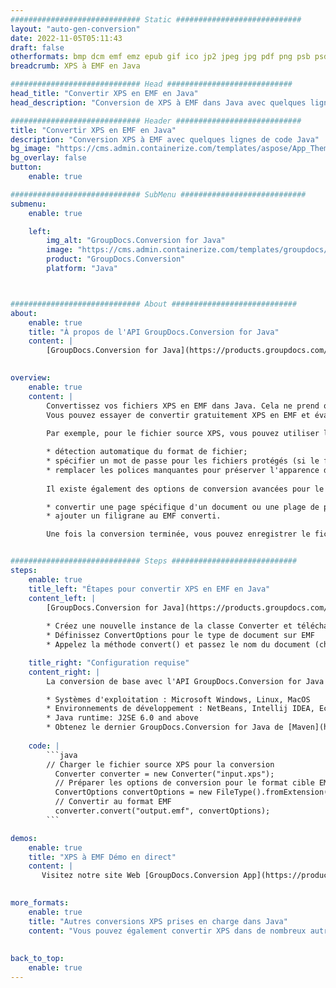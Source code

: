 ```yaml
---
############################# Static ############################
layout: "auto-gen-conversion"
date: 2022-11-05T05:11:43
draft: false
otherformats: bmp dcm emf emz epub gif ico jp2 jpeg jpg pdf png psb psd svg svgz tex tga tif tiff webp wmf wmz xps
breadcrumb: XPS à EMF en Java

############################# Head ############################
head_title: "Convertir XPS en EMF en Java"
head_description: "Conversion de XPS à EMF dans Java avec quelques lignes de code. Convertissez plus de 160 formats de fichiers à l'aide de l'API de conversion de documents GroupDocs pour Java"

############################# Header ############################
title: "Convertir XPS en EMF en Java"
description: "Conversion XPS à EMF avec quelques lignes de code Java"
bg_image: "https://cms.admin.containerize.com/templates/aspose/App_Themes/V3/images/bg/header1.png"
bg_overlay: false
button:
    enable: true

############################# SubMenu ############################
submenu:
    enable: true

    left:
        img_alt: "GroupDocs.Conversion for Java"
        image: "https://cms.admin.containerize.com/templates/groupdocs/images/product-logos/90x90-noborder/groupdocs-conversion-java.png"
        product: "GroupDocs.Conversion"
        platform: "Java"



############################# About ############################
about:
    enable: true
    title: "À propos de l'API GroupDocs.Conversion for Java"
    content: |
        [GroupDocs.Conversion for Java](https://products.groupdocs.com/conversion/java/) est une API de conversion de format de fichier avancée pour la conversion entre les formats d'image et de document populaires tels que Microsoft Office, OpenDocument, PDF, HTML, e-mail, CAO. et bien plus encore avec seulement quelques lignes de code. L'API native détecte automatiquement les formats des documents originaux et propose de nombreuses options de personnalisation des documents convertis. Outre la fonction d'extraction d'informations d'un document, il prend également en charge la mise en cache des résultats de conversion sur le disque local par défaut. Cependant, tout type de stockage de cache peut être pris en charge en implémentant les interfaces appropriées - Amazon S3, Dropbox, Google Drive, Windows Azure, Reddis ou tout autre.
    

overview:
    enable: true
    content: |
        Convertissez vos fichiers XPS en EMF dans Java. Cela ne prend que quelques lignes de code Java sur n'importe quelle plate-forme de votre choix, telle que Windows, Linux, macOS.
        Vous pouvez essayer de convertir gratuitement XPS en EMF et évaluer la qualité des résultats de conversion. En plus des scripts de conversion de fichiers simples, vous pouvez essayer des options plus sophistiquées pour charger le fichier source XPS et stocker la sortie EMF. 
        
        Par exemple, pour le fichier source XPS, vous pouvez utiliser les options de chargement suivantes :

        * détection automatique du format de fichier;
        * spécifier un mot de passe pour les fichiers protégés (si le format de fichier le prend en charge);
        * remplacer les polices manquantes pour préserver l'apparence du document.
        
        Il existe également des options de conversion avancées pour le fichier EMF :

        * convertir une page spécifique d'un document ou une plage de pages;
        * ajouter un filigrane au EMF converti.

        Une fois la conversion terminée, vous pouvez enregistrer le fichier EMF dans votre chemin de fichier local ou dans un stockage tiers tel que FTP, Amazon S3, Google Drive, Dropbox, etc. Veuillez noter - pour convertir XPS à EMF, vous n'avez pas besoin d'installer de logiciel supplémentaire, tel que MS Office, Open Office, Adobe Acrobat Reader, etc.


############################# Steps ############################
steps:
    enable: true
    title_left: "Étapes pour convertir XPS en EMF en Java"
    content_left: |
        [GroupDocs.Conversion for Java](https://products.groupdocs.com/conversion/java/) permet aux développeurs de convertir facilement le fichier XPS en EMF avec quelques lignes de code.
        
        * Créez une nouvelle instance de la classe Converter et téléchargez le fichier XPS avec le chemin complet
        * Définissez ConvertOptions pour le type de document sur EMF
        * Appelez la méthode convert() et passez le nom du document (chemin complet) et le format (EMF) en tant que paramètre

    title_right: "Configuration requise"
    content_right: |
        La conversion de base avec l'API GroupDocs.Conversion for Java peut être effectuée avec seulement quelques lignes de code. Nos API sont prises en charge sur toutes les principales plates-formes et systèmes d'exploitation. Avant d'exécuter le code ci-dessous, assurez-vous que les prérequis suivants sont installés sur votre système.

        * Systèmes d'exploitation : Microsoft Windows, Linux, MacOS
        * Environnements de développement : NetBeans, Intellij IDEA, Eclipse, etc.
        * Java runtime: J2SE 6.0 and above
        * Obtenez le dernier GroupDocs.Conversion for Java de [Maven](https://repository.groupdocs.com/webapp/#/artifacts/browse/tree/General/repo/com/groupdocs/groupdocs-conversion)
         
    code: |
        ```java    
        // Charger le fichier source XPS pour la conversion
          Converter converter = new Converter("input.xps");
          // Préparer les options de conversion pour le format cible EMF
          ConvertOptions convertOptions = new FileType().fromExtension("emf").getConvertOptions();
          // Convertir au format EMF
          converter.convert("output.emf", convertOptions);
        ```

demos:
    enable: true
    title: "XPS à EMF Démo en direct"
    content: |
       Visitez notre site Web [GroupDocs.Conversion App](https://products.groupdocs.app/conversion/family) et essayez la conversion XPS à EMF maintenant. La démo gratuite présente les avantages suivants
          

more_formats:
    enable: true
    title: "Autres conversions XPS prises en charge dans Java"
    content: "Vous pouvez également convertir XPS dans de nombreux autres formats de fichiers. Veuillez consulter la liste ci-dessous."
       
       
back_to_top:
    enable: true
---
```

